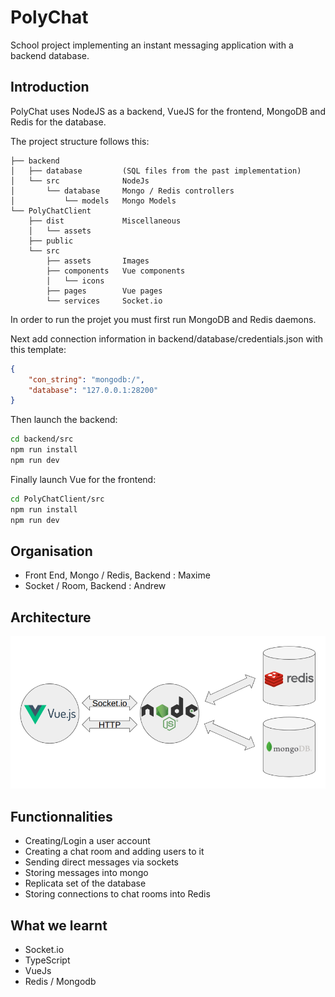 # PolyChat

School project implementing an instant messaging application with a backend database.

## Introduction

PolyChat uses NodeJS as a backend, VueJS for the frontend, MongoDB and Redis for the database.

The project structure follows this:

```
├── backend
│   ├── database         (SQL files from the past implementation)
│   └── src              NodeJs
│       └── database     Mongo / Redis controllers
│           └── models   Mongo Models
└── PolyChatClient       
    ├── dist             Miscellaneous
    │   └── assets
    ├── public
    └── src
        ├── assets       Images
        ├── components   Vue components
        │   └── icons
        ├── pages        Vue pages
        └── services     Socket.io
```

In order to run the projet you must first run MongoDB and Redis daemons.

Next add connection information in backend/database/credentials.json with this template:

```json
{
    "con_string": "mongodb:/",
    "database": "127.0.0.1:28200"
}
```

Then launch the backend:

```bash
cd backend/src
npm run install
npm run dev
```

Finally launch Vue for the frontend:

```bash
cd PolyChatClient/src
npm run install
npm run dev
```

## Organisation

- Front End, Mongo / Redis, Backend : Maxime
- Socket / Room, Backend : Andrew

## Architecture

![Architecture](./architecture.png)

## Functionnalities

- Creating/Login a user account
- Creating a chat room and adding users to it
- Sending direct messages via sockets
- Storing messages into mongo
- Replicata set of the database
- Storing connections to chat rooms into Redis

## What we learnt

- Socket.io
- TypeScript
- VueJs
- Redis / Mongodb

